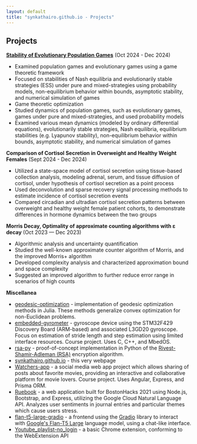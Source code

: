 ```yaml
---
layout: default
title: "synkathairo.github.io - Projects"
---
```


## Projects

[**Stability of Evolutionary Population Games**](https://github.com/synkathairo/evolutionary_game_strategies) (Oct 2024 - Dec 2024)
- Examined population games and evolutionary games using a game theoretic framework
- Focused on stabilities of Nash equilibria and evolutionarily stable strategies (ESS) under pure and mixed-strategies using probability models, non-equilibrium behavior within bounds, asymptotic stability, and numerical simulation of games
- Game theoretic optimization
- Studied dynamics of population games, such as evolutionary games, games under pure and mixed-strategies, and used probability models
- Examined various mean dynamics (modeled by ordinary differential equations), evolutionarily stable strategies, Nash equilibria, equilibrium stabilities (e.g. Lyapunov stability), non-equilibrium behavior within bounds, asymptotic stability, and numerical simulation of games

**Comparison of Cortisol Secretion in Overweight and Healthy Weight Females** (Sept 2024 - Dec 2024)
- Utilized a state-space model of cortisol secretion using tissue-based collection analysis, modeling adrenal, serum, and tissue diffusion of cortisol, under hypothesis of cortisol secretion as a point process
- Used deconvolution and sparse recovery signal processing methods to estimate incidence of cortisol secretion events
- Compared circadian and ultradian cortisol secretion patterns between overweight and healthy weight female patient cohorts, to demonstrate differences in hormone dynamics between the two groups

**Morris Decay, Optimality of approximate counting algorithms with ε decay** (Oct 2023 — Dec 2023)
- Algorithmic analysis and uncertainty quantification
- Studied the well-known approximate counter algorithm of Morris, and the improved Morris+ algorithm
- Developed complexity analysis and characterized approximation bound and space complexity
- Suggested an improved algorithm to further reduce error range in scenarios of high counts

**Miscellanea**
- [geodesic-optimization](https://github.com/synkathairo/geodesic-optimization) - implementation of geodesic optimization methods in Julia. These methods generalize convex optimization for non-Euclidean problems.
- [embedded-gyrometer](https://synkathairo.github.io/embedded-gyrometer/) - gyroscope device using the STM32F429 Discovery Board (ARM-based) and associated L3GD20 gyroscope. Focus on estimation of stride length and step estimation using limited interface resources. Course project. Uses C, C++, and MbedOS.
- [rsa-py](https://github.com/synkathairo/rsa-py) - proof-of-concept implementation in Python of the [Rivest-Shamir-Adleman (RSA)](https://en.wikipedia.org/wiki/RSA_(cryptosystem)) encryption algorithm.
- [synkathairo.github.io](https://github.com/synkathairo/synkathairo.github.io) - this very webpage
- [Watchers-app](https://github.com/watchers-cs673/Watchers-app) - a social media web app project which allows sharing of posts about favorite movies, providing an interactive and collaborative platform for movie lovers. Course project. Uses Angular, Express, and Prisma ORM.
- [Ruebook](https://github.com/synkathairo/ruebook) - a web application built for BostonHacks 2021 using Node.js, Bootstrap, and Express, utilizing the Google Cloud Natural Language API. Analyzes user sentiments in journal entries and particular themes which cause users stress.
- [flan-t5-large-gradio](https://huggingface.co/spaces/synkathairo/flan-t5-large-gradio) - a frontend using the [Gradio](https://gradio.app/) library to interact with [Google's Flan-T5 Large](https://huggingface.co/google/flan-t5-large) language model, using a chat-like interface.
- [Youtube_playlist-no_login](https://github.com/synkathairo/Youtube_playlist-no_login) - a basic Chrome extension, conforming to the WebExtension API


